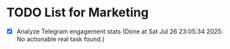 # TODO List for Marketing

- [x] Analyze Telegram engagement stats  (Done at Sat Jul 26 23:05:34 2025: No actionable real task found.)